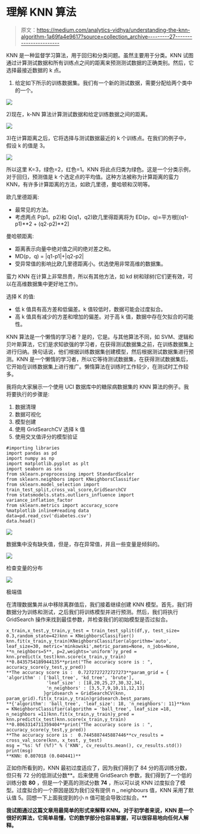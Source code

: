 # 理解 KNN 算法

> 原文：<https://medium.com/analytics-vidhya/understanding-the-knn-algorithm-1a69fa4e9617?source=collection_archive---------27----------------------->

KNN 是一种监督学习算法，用于回归和分类问题。虽然主要用于分类。KNN 试图通过计算测试数据和所有训练点之间的距离来预测测试数据的正确类别。然后，它选择最接近数据的 k 点。

1.  给定如下所示的训练数据集。我们有一个新的测试数据，需要分配给两个类中的一个。

![](img/c76261c26f073ee43ac83174347f6ab4.png)

2)现在，k-NN 算法计算测试数据和给定训练数据之间的距离。

![](img/155226fee13a37e3e891a7ca850fbea0.png)

3)在计算距离之后，它将选择与测试数据最近的 k 个训练点。在我们的例子中，假设 k 的值是 3。

![](img/1dfe6e51ce14f2a99b51afff6591fad0.png)

所以这里 K=3，绿色=2，红色=1。KNN 将此点归类为绿色。这是一个分类示例，对于回归，预测值是 k 个选定点的平均值。这种方法被称为计算距离的蛮力 KNN，有许多计算距离的方法，如欧几里德，曼哈顿和汉明等。

欧几里德距离:

*   最常见的方法。
*   考虑两点 P(p1，p2)和 Q(q1，q2)欧几里得距离将为 ED(p，q)=平方根[(q1-p1)**2 + (q2-p2)**2]

曼哈顿距离:

*   距离表示向量中绝对值之间的绝对差之和。
*   MD(p，q) = |q1-p1|+|q2-p2|
*   受异常值的影响比欧几里德距离小。优选使用非常高维的数据集。

蛮力 KNN 在计算上非常昂贵，所以有其他方法，如 kd 树和球树(它们更有效，可以在高维数据集中更好地工作)。

选择 K 的值:

*   低 k 值具有高方差和低偏差。k 值较低时，数据可能会过度拟合。
*   高 k 值具有减少的方差和增加的偏差。对于高 k 值，数据中存在欠拟合的可能性。

KNN 算法是一个懒惰的学习者？是的，它是。与其他算法不同，如 SVM、逻辑和贝叶斯算法，它们是求知欲强的学习者，在获得测试数据集之前，在训练数据集上进行归纳。换句话说，他们根据训练数据集创建模型，然后根据测试数据集进行预测。KNN 是一个懒惰的学习者，所以它等待测试数据集，在获得测试数据集后，它开始在训练数据集上进行推广。懒惰算法在训练时工作较少，在测试时工作较多。

我将向大家展示一个使用 UCI 数据库中的糖尿病数据集的 KNN 算法的例子。我将要执行的步骤是:

1.  数据清理
2.  数据可视化
3.  模型创建
4.  使用 GridSearchCV 选择 k 值
5.  使用交叉值评分的模型验证

```
#importing libraries
import pandas as pd
import numpy as np
import matplotlib.pyplot as plt
import seaborn as sns
from sklearn.preprocessing import StandardScaler
from sklearn.neighbors import KNeighborsClassifier
from sklearn.model_selection import train_test_split,cross_val_score,GridSearchCV
from statsmodels.stats.outliers_influence import variance_inflation_factor 
from sklearn.metrics import accuracy_score
%matplotlib inline#reading data
data=pd.read_csv('diabetes.csv')
data.head()
```

![](img/7216d2fd4dbb1f557f8999c424f87f30.png)

数据集中没有缺失值，但是，存在异常值，并且一些变量是倾斜的。

![](img/c296847162ff5a917fe7af6a6c695831.png)

检查变量的分布

![](img/7dca6fe896322b8e6b9159b13afe7fb9.png)

极端值

在清理数据集并从中移除离群值后，我们接着继续创建 KNN 模型。首先，我们将数据分为训练和测试，之后我们将训练模型并进行预测。然后，我们将执行 GridSearch 操作来找到最佳参数，并检查我们的初始模型是否过拟合。

```
x_train,x_test,y_train,y_test = train_test_split(df,y, test_size= 0.3,random_state=42)knn = KNeighborsClassifier()
knn.fit(x_train,y_train)KNeighborsClassifier(algorithm='auto', leaf_size=30, metric='minkowski',metric_params=None, n_jobs=None, **n_neighbors=5**, p=2,weights='uniform')y_pred = knn.predict(x_test)knn.score(x_train,y_train)
**0.8435754189944135**print("The accuracy score is : ", accuracy_score(y_test,y_pred))
**The accuracy score is :  0.7272727272727273**param_grid = { 'algorithm' : ['ball_tree', 'kd_tree', 'brute'],
               'leaf_size' : [18,20,25,27,30,32,34],
               'n_neighbors' : [3,5,7,9,10,11,12,13]
              }gridsearch = GridSearchCV(knn, param_grid).fit(x_train,y_train)gridsearch.best_params_
**{'algorithm': 'ball_tree', 'leaf_size': 18, 'n_neighbors': 11}**knn = KNeighborsClassifier(algorithm = 'ball_tree', leaf_size =18, n_neighbors =11)knn.fit(x_train,y_train)y_pred = knn.predict(x_test)knn.score(x_train,y_train)
**0.8063314711359404**print("The accuracy score is : ", accuracy_score(y_test,y_pred))
**The accuracy score is :  0.7445887445887446**cv_results = cross_val_score(knn, x_test, y_test)
msg = "%s: %f (%f)" % ('KNN', cv_results.mean(), cv_results.std())
print(msg)
**KNN: 0.807018 (0.040441)**
```

正如你所看到的，KNN 最初过度适应了，因为我们得到了 84 分的高训练分数，但只有 72 分的低测试分数**。后来使用 GridSearch 参数，我们得到了一个低的训练分数 **80** ，但是一个更高的测试分数 **74** ，所以可以说 KNN 过度拟合了模型。过度拟合的一个原因是因为我们没有提供 n _ neighbours 值，KNN 采用了默认值 5。回想一下上面我提到的小 n 值可能会导致过拟合。**

**我试图通过这篇文章用最简单的形式来解释 KNN。对于初学者来说，KNN 是一个很好的算法，它简单易懂，它的数学部分也容易掌握，可以很容易地向任何人解释。**